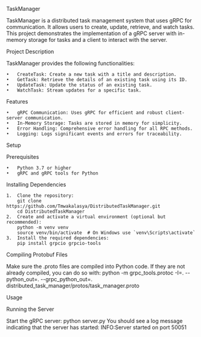 TaskManager

TaskManager is a distributed task management system that uses gRPC for communication. It allows users to create, update, retrieve, and watch tasks. This project demonstrates the implementation of a gRPC server with in-memory storage for tasks and a client to interact with the server.

Project Description

TaskManager provides the following functionalities:

	•	CreateTask: Create a new task with a title and description.
	•	GetTask: Retrieve the details of an existing task using its ID.
	•	UpdateTask: Update the status of an existing task.
	•	WatchTask: Stream updates for a specific task.

Features

	•	gRPC Communication: Uses gRPC for efficient and robust client-server communication.
	•	In-Memory Storage: Tasks are stored in memory for simplicity.
	•	Error Handling: Comprehensive error handling for all RPC methods.
	•	Logging: Logs significant events and errors for traceability.

Setup

Prerequisites

	•	Python 3.7 or higher
	•	gRPC and gRPC tools for Python
Installing Dependencies

	1.	Clone the repository:
 		git clone https://github.com/Tmwakalasya/DistributedTaskManager.git
		cd DistributedTaskManager
	2.	Create and activate a virtual environment (optional but recommended):
 		python -m venv venv
		source venv/bin/activate  # On Windows use `venv\Scripts\activate`
  	3.	Install the required dependencies:
   		pip install grpcio grpcio-tools
Compiling Protobuf Files

Make sure the .proto files are compiled into Python code. If they are not already compiled, you can do so with:
python -m grpc_tools.protoc -I=. --python_out=. --grpc_python_out=. distributed_task_manager/protos/task_manager.proto

Usage

Running the Server

Start the gRPC server:
python server.py
You should see a log message indicating that the server has started:
INFO:Server started on port 50051
